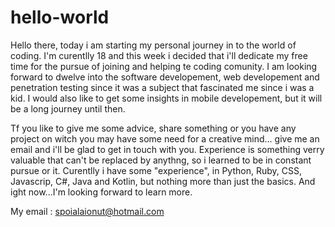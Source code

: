 # hello-world

  Hello there, today i am starting my personal journey in to the world of coding. 
  I'm curentlly 18 and this week i decided that i'll dedicate my free time for the pursue
of joining and helping te coding comunity. 
  I am looking forward to dwelve into the software developement, web developement and penetration testing since
it was a subject that fascinated me since i was a kid. I would also like to get some 
insights in mobile developement, but it will be a long journey until then.

  Tf you like to give me some advice, share something or you have any project on witch 
you may have some need for a creative mind... give me an email and i'll be glad to get in 
touch with you. Experience is something verry valuable that can't be replaced by anythng,
so i learned to be in constant pursue or it. 
  Curentlly i have some "experience", in Python, Ruby, CSS, Javascrip, C#, Java and Kotlin,
 but nothing more than just the basics. And ight now...I'm looking forward to learn more. 

  My email : spoialaionut@hotmail.com

